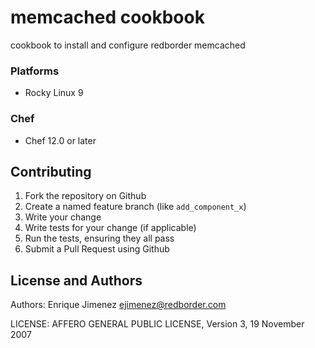 # memcached cookbook

cookbook to install and configure redborder memcached

### Platforms

- Rocky Linux 9

### Chef

- Chef 12.0 or later

## Contributing

1. Fork the repository on Github
2. Create a named feature branch (like `add_component_x`)
3. Write your change
4. Write tests for your change (if applicable)
5. Run the tests, ensuring they all pass
6. Submit a Pull Request using Github

## License and Authors

Authors: Enrique Jimenez <ejimenez@redborder.com>

LICENSE: AFFERO GENERAL PUBLIC LICENSE, Version 3, 19 November 2007
